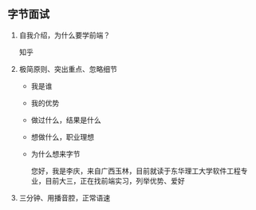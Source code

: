 ## 字节面试

1. 自我介绍，为什么要学前端？

   知乎

2. 极简原则、突出重点、忽略细节

   - 我是谁

   - 我的优势

   - 做过什么，结果是什么

   - 想做什么，职业理想

   - 为什么想来字节

     您好，我是李庆，来自广西玉林，目前就读于东华理工大学软件工程专业，目前大三，正在找前端实习，列举优势、爱好

3. 三分钟、用播音腔，正常语速

